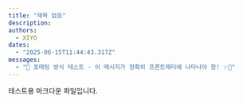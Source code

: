 ```yaml
---
title: "제목 없음"
description: 
authors:
  - XIYO
dates:
  - "2025-06-15T11:44:43.317Z"
messages:
  - "🎊 포매팅 방식 테스트 - 이 메시지가 정확히 프론트매터에 나타나야 함! ✨🚀"
---
```

테스트용 마크다운 파일입니다.
